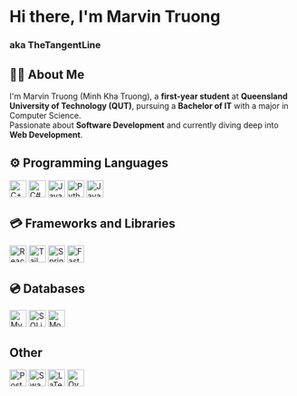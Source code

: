 # Hi there, I'm Marvin Truong 
### aka TheTangentLine

## 👨‍🎓 About Me  
I'm Marvin Truong (Minh Kha Truong), a **first-year student** at **Queensland University of Technology (QUT)**, pursuing a **Bachelor of IT** with a major in Computer Science.  
Passionate about **Software Development** and currently diving deep into **Web Development**.

## ⚙️ Programming Languages
<p align="left">
  <img src="https://img.shields.io/badge/-C++-00599C?style=for-the-badge&logo=c%2B%2B&logoColor=white" alt="C++" height="30" />
  <img src="https://img.shields.io/badge/-C%23-239120?style=for-the-badge&logo=c-sharp&logoColor=white" alt="C#" height="30" />
  <img src="https://img.shields.io/badge/-Java-007396?style=for-the-badge&logo=java&logoColor=white" alt="Java" height="30" />
  <img src="https://img.shields.io/badge/-Python-3776AB?style=for-the-badge&logo=python&logoColor=white" alt="Python" height="30" />
  <img src="https://img.shields.io/badge/-JavaScript-F7DF1E?style=for-the-badge&logo=javascript&logoColor=black" alt="JavaScript" height="30" />

## 💳 Frameworks and Libraries
<p align="left">
  <img src="https://img.shields.io/badge/-React-61DAFB?style=for-the-badge&logo=react&logoColor=black" alt="React" height="30" />
  <img src="https://img.shields.io/badge/-Tailwind_CSS-38B2AC?style=for-the-badge&logo=tailwind-css&logoColor=white" alt="Tailwind CSS" height="30" />
  <img src="https://img.shields.io/badge/-Spring_Boot-6DB33F?style=for-the-badge&logo=springboot&logoColor=white" alt="Spring Boot" height="30" />
  <img src="https://img.shields.io/badge/-FastAPI-009688?style=for-the-badge&logo=fastapi&logoColor=white" alt="FastAPI" height="30" />

## 💿 Databases
<p align="left">
  <img src="https://img.shields.io/badge/-MySQL-4479A1?style=for-the-badge&logo=mysql&logoColor=white" alt="MySQL" height="30" />
  <img src="https://img.shields.io/badge/-SQLite-003B57?style=for-the-badge&logo=sqlite&logoColor=white" alt="SQLite" height="30" />
  <img src="https://img.shields.io/badge/-MongoDB-47A248?style=for-the-badge&logo=mongodb&logoColor=white" alt="MongoDB" height="30" />

## Other
<p align="left">
  <img src="https://img.shields.io/badge/-Postman-FF6C37?style=for-the-badge&logo=postman&logoColor=white" alt="Postman" height="30" />
  <img src="https://img.shields.io/badge/-Swagger-19B6B5?style=for-the-badge&logo=swagger&logoColor=white" alt="Swagger" height="30" />
  <img src="https://img.shields.io/badge/-LaTeX-008080?style=for-the-badge&logo=latex&logoColor=white" alt="LaTeX" height="30" />
  <img src="https://img.shields.io/badge/-Overleaf-1A1A1A?style=for-the-badge&logo=overleaf&logoColor=white" alt="Overleaf" height="30" />
</p>



